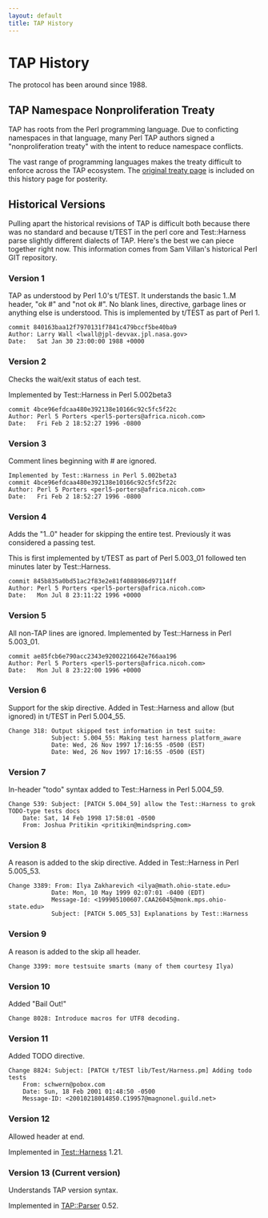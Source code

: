 ```yaml
---
layout: default
title: TAP History
---
```


# TAP History
The protocol has been around since 1988.

## TAP Namespace Nonproliferation Treaty

TAP has roots from the Perl programming language. Due to conficting namespaces
in that language, many Perl TAP authors signed a "nonproliferation treaty"
with the intent to reduce namespace conflicts.

The vast range of programming languages makes the treaty difficult to
enforce across the TAP ecosystem. The
[original treaty page](/namespace-nonproliferation-treaty.html)
is included on this history page for posterity.

## Historical Versions

Pulling apart the historical revisions of TAP is difficult both because there was no standard and because t/TEST in the perl core and Test::Harness parse slightly different dialects of TAP. Here's the best we can piece together right now. This information comes from Sam Villan's historical Perl GIT repository.

### Version 1

TAP as understood by Perl 1.0's t/TEST. It understands the basic 1..M header, "ok #" and "not ok #". No blank lines, directive, garbage lines or anything else is understood.
This is implemented by t/TEST as part of Perl 1.

```
commit 840163baa12f7970131f7841c479bccf5be40ba9
Author: Larry Wall <lwall@jpl-devvax.jpl.nasa.gov>
Date:   Sat Jan 30 23:00:00 1988 +0000
```

### Version 2

Checks the wait/exit status of each test.

Implemented by Test::Harness in Perl 5.002beta3

```
commit 4bce96efdcaa480e392138e10166c92c5fc5f22c
Author: Perl 5 Porters <perl5-porters@africa.nicoh.com>
Date:   Fri Feb 2 18:52:27 1996 -0800
```

### Version 3

Comment lines beginning with # are ignored.

```
Implemented by Test::Harness in Perl 5.002beta3
commit 4bce96efdcaa480e392138e10166c92c5fc5f22c
Author: Perl 5 Porters <perl5-porters@africa.nicoh.com>
Date:   Fri Feb 2 18:52:27 1996 -0800
```

### Version 4
Adds the "1..0" header for skipping the entire test. Previously it was considered a passing test.

This is first implemented by t/TEST as part of Perl 5.003_01 followed ten minutes later by Test::Harness.

```
commit 845b835a0bd51ac2f83e2e81f4088986d97114ff
Author: Perl 5 Porters <perl5-porters@africa.nicoh.com>
Date:   Mon Jul 8 23:11:22 1996 +0000
```

### Version 5
All non-TAP lines are ignored.
Implemented by Test::Harness in Perl 5.003_01.

```
commit ae85fcb6e790acc2343e92002216642e766aa196
Author: Perl 5 Porters <perl5-porters@africa.nicoh.com>
Date:   Mon Jul 8 23:22:00 1996 +0000
```

### Version 6
Support for the skip directive.
Added in Test::Harness and allow (but ignored) in t/TEST in Perl 5.004_55.

```
Change 318: Output skipped test information in test suite:
            Subject: 5.004_55: Making test harness platform_aware
            Date: Wed, 26 Nov 1997 17:16:55 -0500 (EST)
            Date: Wed, 26 Nov 1997 17:16:55 -0500 (EST)
```

### Version 7
In-header "todo" syntax added to Test::Harness in Perl 5.004_59.

```
Change 539: Subject: [PATCH 5.004_59] allow the Test::Harness to grok TODO-type tests docs
    Date: Sat, 14 Feb 1998 17:58:01 -0500
    From: Joshua Pritikin <pritikin@mindspring.com>
```

### Version 8
A reason is added to the skip directive.
Added in Test::Harness in Perl 5.005_53.

```
Change 3389: From: Ilya Zakharevich <ilya@math.ohio-state.edu>
            Date: Mon, 10 May 1999 02:07:01 -0400 (EDT)
            Message-Id: <199905100607.CAA26045@monk.mps.ohio-state.edu>
            Subject: [PATCH 5.005_53] Explanations by Test::Harness
```

### Version 9
A reason is added to the skip all header.

```
Change 3399: more testsuite smarts (many of them courtesy Ilya)
```

### Version 10
Added "Bail Out!"

```
Change 8028: Introduce macros for UTF8 decoding.
```

### Version 11
Added TODO directive.

```
Change 8824: Subject: [PATCH t/TEST lib/Test/Harness.pm] Adding todo tests
    From: schwern@pobox.com
    Date: Sun, 18 Feb 2001 01:48:50 -0500
    Message-ID: <20010218014850.C19957@magnonel.guild.net>
```

### Version 12
Allowed header at end.

Implemented in [Test::Harness](http://search.cpan.org/dist/Test-Harness/) 1.21.

### Version 13 (Current version)
Understands TAP version syntax.

Implemented in [TAP::Parser](http://search.cpan.org/dist/Test-Harness/lib/TAP/Parser.pm) 0.52.
